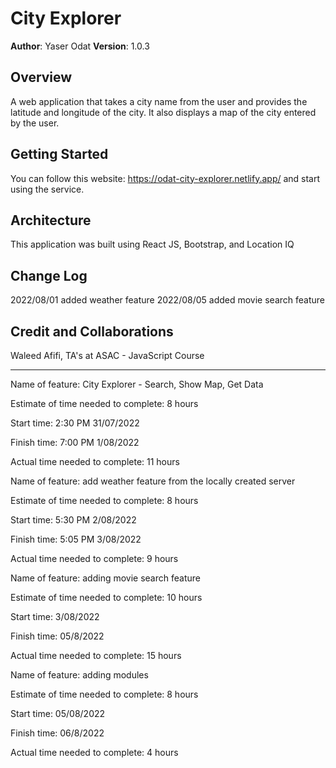 # City Explorer

**Author**: Yaser Odat
**Version**: 1.0.3 

## Overview
A web application that takes a city name from the user and provides the latitude and longitude of the city. It also displays a map of the city entered by the user.

## Getting Started
You can follow this website: https://odat-city-explorer.netlify.app/ and start using the service.


## Architecture
This application was built using React JS, Bootstrap, and Location IQ

## Change Log

2022/08/01 added weather feature
2022/08/05 added movie search feature

## Credit and Collaborations
Waleed Afifi,
TA's at ASAC - JavaScript Course

________________________

Name of feature: City Explorer - Search, Show Map, Get Data

Estimate of time needed to complete: 8 hours

Start time: 2:30 PM 31/07/2022

Finish time: 7:00 PM 1/08/2022

Actual time needed to complete: 11 hours



Name of feature: add weather feature from the locally created server

Estimate of time needed to complete: 8 hours

Start time: 5:30 PM 2/08/2022

Finish time: 5:05 PM 3/08/2022

Actual time needed to complete: 9 hours



Name of feature: adding movie search feature

Estimate of time needed to complete: 10 hours

Start time: 3/08/2022

Finish time: 05/8/2022

Actual time needed to complete: 15 hours



Name of feature: adding modules

Estimate of time needed to complete: 8 hours

Start time: 05/08/2022

Finish time: 06/8/2022

Actual time needed to complete: 4 hours
